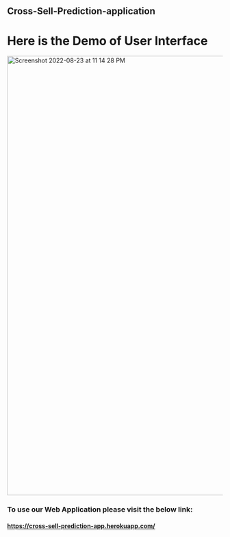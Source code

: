 ## Cross-Sell-Prediction-application
# Here is the Demo of User Interface

<img width="1025" alt="Screenshot 2022-08-23 at 11 14 28 PM" src="https://user-images.githubusercontent.com/84739722/186228347-54c9a379-cc1c-4f61-8e46-46817c42245d.png">
            
            
### To use our Web Application please visit the below link:
#### https://cross-sell-prediction-app.herokuapp.com/
